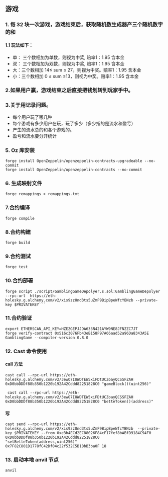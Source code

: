 ## 游戏

### 1. 每 32 块一次游戏，游戏结束后，获取随机数生成器产三个随机数字的和

#### 1.1 玩法如下：
- 单： 三个数相加为单数，则视为中奖, 赔率1：1.95 含本金
- 双： 三个数相加为双数，则视为中奖, 赔率1：1.95 含本金
- 大：三个数相加 14≤ sum ≤ 27，则视为中奖。赔率1：1.95 含本金
- 小：三个数相加 0 ≤ sum ≤13，则视为中奖。赔率1：1.95 含本金

### 2.如果用户赢，游戏结束之后直接把钱划转到玩家手中。

### 3.关于用记录问题。

- 每个用户玩了哪几种
- 每个游戏有多少用户在玩，玩了多少（多少指的是流水和盈亏）
- 产生的流水总的和各个游戏的。
- 盈亏和流水要分开统计


### 5. Oz 库安装
```
forge install OpenZeppelin/openzeppelin-contracts-upgradeable --no-commit
forge install OpenZeppelin/openzeppelin-contracts --no-commit
```

### 6. 生成映射文件
```
forge remappings > remappings.txt
```

### 7.合约编译
```
forge compile
```

### 8.合约构建
```
forge build
```

### 9.合约测试
```
forge test
```

### 10.合约部署
```
forge script ./script/GamblingGameDepolyer.s.sol:GamblingGameDepolyer --rpc-url  https://eth-holesky.g.alchemy.com/v2/xis9zzUnd3ts5uZmF9BipBpeWfcYBNzb --private-key $PRIVATEKEY```
```

### 11.合约验证
```
export ETHERSCAN_API_KEY=HZEZGEPJJDA633N421AYW9NE8JFNZZC7JT
forge verify-contract 0x516c3076Fb43eB158F97A66aad52a96Da8343A5E GamblingGame --compiler-version 0.8.0
```

### 12. Cast 命令使用

#### call 方法
```
cast call --rpc-url https://eth-holesky.g.alchemy.com/v2/3ewO7IUWDTEW5xiFDtUCZoayQCSSFZAH 0xD0bbDDDf88b350b1220b192A42Cddd82251828C0 "gameBlock()(uint256)"
```

```
 cast call --rpc-url https://eth-holesky.g.alchemy.com/v2/3ewO7IUWDTEW5xiFDtUCZoayQCSSFZAH 0xD0bbDDDf88b350b1220b192A42Cddd82251828C0 "betteToken()(address)"
```

#### 写

```
cast send --rpc-url https://eth-holesky.g.alchemy.com/v2/xis9zzUnd3ts5uZmF9BipBpeWfcYBNzb  --private-key $PRIVATEKEY --from 0xe3b4ECd2EC88026F84cF17fef8bABfD9184C94F0  0xD0bbDDDf88b350b1220b192A42Cddd82251828C0 "setBetteToken(address,uint256)" 0x7F82C801D1778fC42Df04c22f532C5B18bB3ba0F 18
```

### 13. 启动本地 anvil 节点

```
anvil
```


